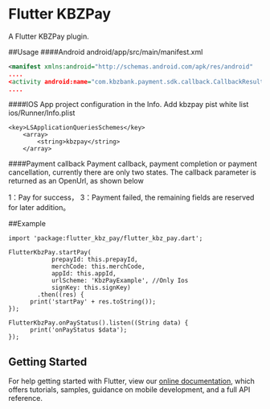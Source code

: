 # Flutter KBZPay 

A Flutter KBZPay plugin.

##Usage
####Android
android/app/src/main/manifest.xml
```xml
<manifest xmlns:android="http://schemas.android.com/apk/res/android"
....
<activity android:name="com.kbzbank.payment.sdk.callback.CallbackResultActivity" android:exported="true"
....
```

####IOS
App project configuration in the Info. Add kbzpay pist white list
ios/Runner/Info.plist
```
<key>LSApplicationQueriesSchemes</key>
	<array>
		<string>kbzpay</string>
	</array>
```

####Payment callback
Payment callback, payment completion or payment cancellation, currently there are only two states. The callback parameter is returned as an OpenUrl, as shown below

1：Pay for success，
3：Payment failed, the remaining fields are reserved for later addition。

##Example
```
import 'package:flutter_kbz_pay/flutter_kbz_pay.dart';

FlutterKbzPay.startPay(
            prepayId: this.prepayId,
            merchCode: this.merchCode,
            appId: this.appId,
            urlScheme: 'KbzPayExample', //Only Ios
            signKey: this.signKey)
        .then((res) {
      print('startPay' + res.toString());
});
    
FlutterKbzPay.onPayStatus().listen((String data) {
      print('onPayStatus $data');
});
```


## Getting Started

For help getting started with Flutter, view our 
[online documentation](https://flutter.dev/docs), which offers tutorials, 
samples, guidance on mobile development, and a full API reference.